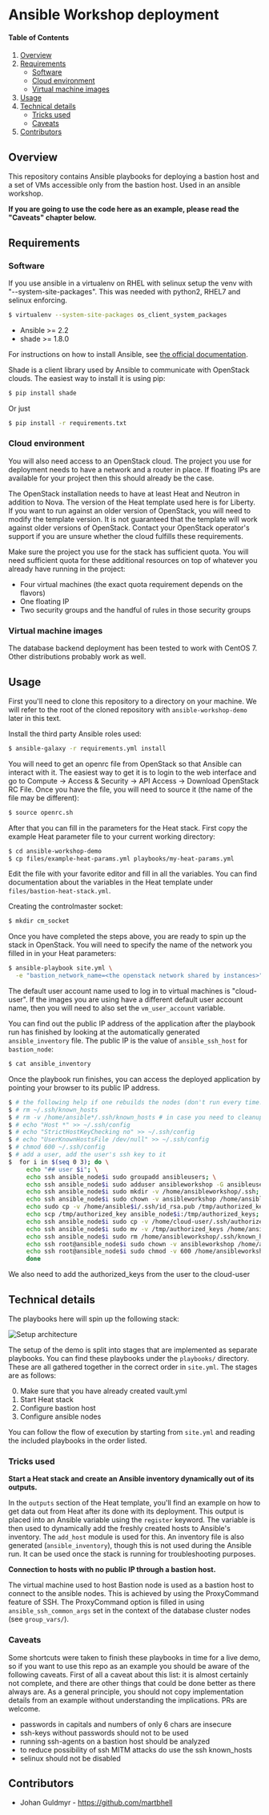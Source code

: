 # Ansible Workshop deployment
#### Table of Contents

1. [Overview](#overview)
2. [Requirements](#requirements)
    * [Software](#software)
    * [Cloud environment](#cloud-environment)
    * [Virtual machine images](#virtual-machine-images)
3. [Usage](#usage)
4. [Technical details](#technical-details)
    * [Tricks used](#tricks-used)
    * [Caveats](#caveats)
5. [Contributors](#contributors)

## Overview

This repository contains Ansible playbooks for deploying a bastion host and a
set of VMs accessible only from the bastion host. Used in an ansible workshop.

**If you are going to use the code here as an example, please read the "Caveats"
chapter below.**

## Requirements

### Software

If you use ansible in a virtualenv on RHEL with selinux setup the venv with
"--system-site-packages". This was needed with python2, RHEL7 and selinux 
enforcing.

```bash
$ virtualenv --system-site-packages os_client_system_packages
```

* Ansible >= 2.2
* shade >= 1.8.0

For instructions on how to install Ansible, see [the official
documentation](https://docs.ansible.com/).

Shade is a client library used by Ansible to communicate with OpenStack clouds.
The easiest way to install it is using pip:

```bash
$ pip install shade
```

Or just

```bash
$ pip install -r requirements.txt
```

### Cloud environment

You will also need access to an OpenStack cloud. The project you use for
deployment needs to have a network and a router in place. If floating IPs are
available for your project then this should already be the case.

The OpenStack installation needs to have at least Heat and Neutron in addition
to Nova. The version of the Heat template used here is for Liberty. If you want
to run against an older version of OpenStack, you will need to modify the
template version. It is not guaranteed that the template will work against
older versions of OpenStack. Contact your OpenStack operator's support if you
are unsure whether the cloud fulfills these requirements.

Make sure the project you use for the stack has sufficient quota. You will need
sufficient quota for these additional resources on top of whatever you already
have running in the project:

  * Four virtual machines (the exact quota requirement depends on the flavors)
  * One floating IP
  * Two security groups and the handful of rules in those security groups

### Virtual machine images

The database backend deployment has been tested to work with CentOS 7. Other
distributions probably work as well.

## Usage

First you'll need to clone this repository to a directory on your machine. We
will refer to the root of the cloned repository with `ansible-workshop-demo`
later in this text.

Install the third party Ansible roles used:

```bash
$ ansible-galaxy -r requirements.yml install
```

You will need to get an openrc file from OpenStack so that Ansible can interact
with it. The easiest way to get it is to login to the web interface and go to
Compute -> Access & Security -> API Access -> Download OpenStack RC File. Once
you have the file, you will need to source it (the name of the file may be
different):

```bash
$ source openrc.sh
```

After that you can fill in the parameters for the Heat stack. First copy the
example Heat parameter file to your current working directory:

```bash
$ cd ansible-workshop-demo
$ cp files/example-heat-params.yml playbooks/my-heat-params.yml
```

Edit the file with your favorite editor and fill in all the variables. You can
find documentation about the variables in the Heat template under
`files/bastion-heat-stack.yml`.

Creating the controlmaster socket:
```bash
$ mkdir cm_socket
```

Once you have completed the steps above, you are ready to spin up the stack in
OpenStack. You will need to specify the name of the network you filled in in
your Heat parameters:

```bash
$ ansible-playbook site.yml \
  -e "bastion_network_name=<the openstack network shared by instances>"
```

The default user account name used to log in to virtual machines is
"cloud-user". If the images you are using have a different default user account
name, then you will need to also set the `vm_user_account` variable.

You can find out the public IP address of the application after the playbook
run has finished by looking at the automatically generated `ansible_inventory`
file. The public IP is the value of `ansible_ssh_host` for `bastion_node`:

```bash
$ cat ansible_inventory
```

Once the playbook run finishes, you can access the deployed application by
pointing your browser to its public IP address.

```bash
$ # the following help if one rebuilds the nodes (don't run every time..):
$ # rm ~/.ssh/known_hosts
$ # rm -v /home/ansible*/.ssh/known_hosts # in case you need to cleanup users
$ # echo "Host *" >> ~/.ssh/config
$ # echo "StrictHostKeyChecking no" >> ~/.ssh/config
$ # echo "UserKnownHostsFile /dev/null" >> ~/.ssh/config
$ # chmod 600 ~/.ssh/config
$ # add a user, add the user's ssh key to it
$  for i in $(seq 0 3); do \
     echo "## user $i"; \
     echo ssh ansible_node$i sudo groupadd ansibleusers; \
     echo ssh ansible_node$i sudo adduser ansibleworkshop -G ansibleusers; \
     echo ssh ansible_node$i sudo mkdir -v /home/ansibleworkshop/.ssh; \
     echo ssh ansible_node$i sudo chown -v ansibleworkshop /home/ansibleworkshop/.ssh; \
     echo sudo cp -v /home/ansible$i/.ssh/id_rsa.pub /tmp/authorized_key; \
     echo scp /tmp/authorized_key ansible_node$i:/tmp/authorized_keys; \
     echo ssh ansible_node$i sudo cp -v /home/cloud-user/.ssh/authorized_keys /root/.ssh/authorized_keys; \
     echo ssh ansible_node$i sudo mv -v /tmp/authorized_keys /home/ansibleworkshop/.ssh/; \
     echo ssh ansible_node$i sudo rm /home/ansibleworkshop/.ssh/known_hosts; \
     echo ssh root@ansible_node$i sudo chown -v ansibleworkshop /home/ansibleworkshop/.ssh/authorized_keys; \
     echo ssh root@ansible_node$i sudo chmod -v 600 /home/ansibleworkshop/.ssh/authorized_keys; \
     done
```

We also need to add the authorized_keys from the user to the cloud-user


## Technical details

The playbooks here will spin up the following stack:

![Setup architecture](images/bastion_stack.png)

The setup of the demo is split into stages that are implemented as separate
playbooks. You can find these playbooks under the `playbooks/` directory. These
are all gathered together in the correct order in `site.yml`. The stages are as
follows:

0. Make sure that you have already created vault.yml
1. Start Heat stack
2. Configure bastion host
3. Configure ansible nodes

You can follow the flow of execution by starting from `site.yml` and reading the
included playbooks in the order listed.

### Tricks used

**Start a Heat stack and create an Ansible inventory dynamically out of its
outputs.**

In the `outputs` section of the Heat template, you'll find an example on how to
get data out from Heat after its done with its deployment. This output is
placed into an Ansible variable using the `register` keyword. The variable is
then used to dynamically add the freshly created hosts to Ansible's inventory.
The `add_host` module is used for this. An inventory file is also generated
(`ansible_inventory`), though this is not used during the Ansible run. It can
be used once the stack is running for troubleshooting purposes.

**Connection to hosts with no public IP through a bastion host.**

The virtual machine used to host Bastion node is used as a bastion host to
connect to the ansible nodes. This is achieved by using the ProxyCommand
feature of SSH. The ProxyCommand option is filled in using
`ansible_ssh_common_args` set in the context of the database cluster nodes (see
`group_vars/`).

### Caveats

Some shortcuts were taken to finish these playbooks in time for a live demo, so
if you want to use this repo as an example you should be aware of the following
caveats. First of all a caveat about this list: it is almost certainly not
complete, and there are other things that could be done better as there always
are. As a general principle, you should not copy implementation details from an
example without understanding the implications. PRs are welcome.

 - passwords in capitals and numbers of only 6 chars are insecure
 - ssh-keys without passwords should not to be used
 - running ssh-agents on a bastion host should be analyzed
 - to reduce possibility of ssh MITM attacks do use the ssh known_hosts
 - selinux should not be disabled

## Contributors

  * Johan Guldmyr - https://github.com/martbhell
